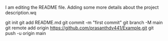 I am editing the README file. Adding some more details about the project description.wq


git init
git add README.md
git commit -m "first commit"
git branch -M main
git remote add origin https://github.com/prasanthdv441/Example.git
git push -u origin main

